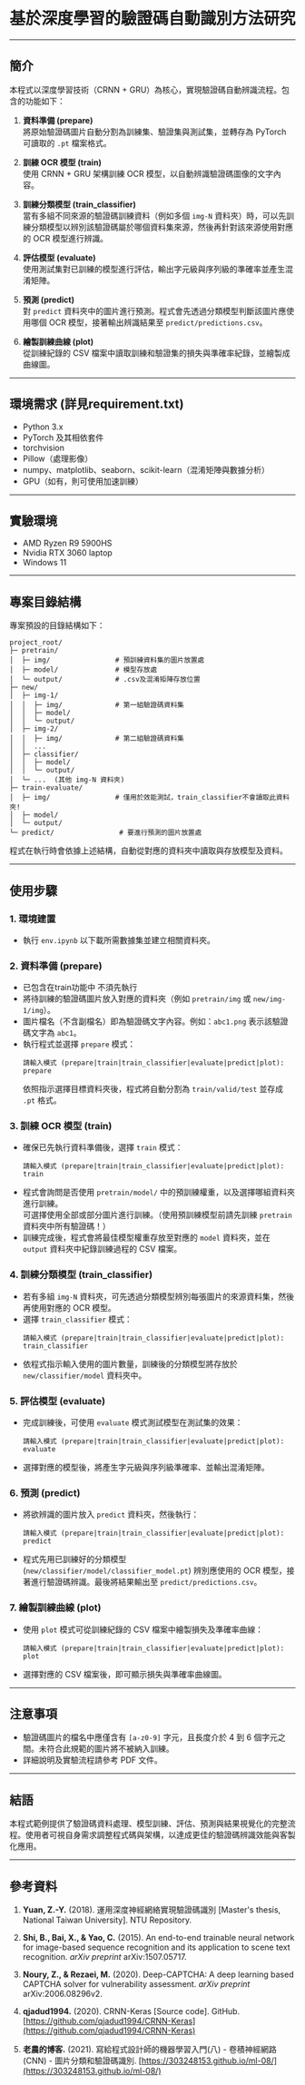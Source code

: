 
# 基於深度學習的驗證碼自動識別方法研究

---

## 簡介
本程式以深度學習技術（CRNN + GRU）為核心，實現驗證碼自動辨識流程。包含的功能如下：

1. **資料準備 (prepare)**  
   將原始驗證碼圖片自動分割為訓練集、驗證集與測試集，並轉存為 PyTorch 可讀取的 `.pt` 檔案格式。

2. **訓練 OCR 模型 (train)**  
   使用 CRNN + GRU 架構訓練 OCR 模型，以自動辨識驗證碼圖像的文字內容。

3. **訓練分類模型 (train_classifier)**  
   當有多組不同來源的驗證碼訓練資料（例如多個 `img-N` 資料夾）時，可以先訓練分類模型以辨別該驗證碼屬於哪個資料集來源，然後再針對該來源使用對應的 OCR 模型進行辨識。

4. **評估模型 (evaluate)**  
   使用測試集對已訓練的模型進行評估，輸出字元級與序列級的準確率並產生混淆矩陣。

5. **預測 (predict)**  
   對 `predict` 資料夾中的圖片進行預測。程式會先透過分類模型判斷該圖片應使用哪個 OCR 模型，接著輸出辨識結果至 `predict/predictions.csv`。

6. **繪製訓練曲線 (plot)**  
   從訓練紀錄的 CSV 檔案中讀取訓練和驗證集的損失與準確率紀錄，並繪製成曲線圖。

---

## 環境需求  (詳見requirement.txt)
- Python 3.x
- PyTorch 及其相依套件
- torchvision
- Pillow（處理影像）
- numpy、matplotlib、seaborn、scikit-learn（混淆矩陣與數據分析）
- GPU（如有，則可使用加速訓練）

---

## 實驗環境
- AMD Ryzen R9 5900HS
- Nvidia RTX 3060 laptop
- Windows 11
  
---

## 專案目錄結構
專案預設的目錄結構如下：

```
project_root/
├─ pretrain/
│  ├─ img/                # 預訓練資料集的圖片放置處
│  ├─ model/              # 模型存放處
│  └─ output/             # .csv及混淆矩陣存放位置
├─ new/
│  ├─ img-1/
│  │  ├─ img/             # 第一組驗證碼資料集
│  │  ├─ model/           
│  │  └─ output/
│  ├─ img-2/
│  │  ├─ img/             # 第二組驗證碼資料集
│  │  ...
│  ├─ classifier/         
│  │  ├─ model/           
│  │  └─ output/
│  └─ ...  (其他 img-N 資料夾)
├─ train-evaluate/
│  ├─ img/                # 僅用於效能測試，train_classifier不會讀取此資料夾!
│  ├─ model/
│  └─ output/
└─ predict/                # 要進行預測的圖片放置處

```

程式在執行時會依據上述結構，自動從對應的資料夾中讀取與存放模型及資料。

---

## 使用步驟

### 1. 環境建置
- 執行 `env.ipynb` 以下載所需數據集並建立相關資料夾。

### 2. 資料準備 (prepare) 
- 已包含在train功能中 不須先執行
- 將待訓練的驗證碼圖片放入對應的資料夾（例如 `pretrain/img` 或 `new/img-1/img`）。
- 圖片檔名（不含副檔名）即為驗證碼文字內容。例如：`abc1.png` 表示該驗證碼文字為 `abc1`。
- 執行程式並選擇 `prepare` 模式：
  ```
  請輸入模式 (prepare|train|train_classifier|evaluate|predict|plot): prepare
  ```
  依照指示選擇目標資料夾後，程式將自動分割為 `train/valid/test` 並存成 `.pt` 格式。

### 3. 訓練 OCR 模型 (train)
- 確保已先執行資料準備後，選擇 `train` 模式：
  ```
  請輸入模式 (prepare|train|train_classifier|evaluate|predict|plot): train
  ```
- 程式會詢問是否使用 `pretrain/model/` 中的預訓練權重，以及選擇哪組資料夾進行訓練。  
  可選擇使用全部或部分圖片進行訓練。（使用預訓練模型前請先訓練 `pretrain` 資料夾中所有驗證碼！）
- 訓練完成後，程式會將最佳模型權重存放至對應的 `model` 資料夾，並在 `output` 資料夾中紀錄訓練過程的 CSV 檔案。

### 4. 訓練分類模型 (train_classifier)
- 若有多組 `img-N` 資料夾，可先透過分類模型辨別每張圖片的來源資料集，然後再使用對應的 OCR 模型。
- 選擇 `train_classifier` 模式：
  ```
  請輸入模式 (prepare|train|train_classifier|evaluate|predict|plot): train_classifier
  ```
- 依程式指示輸入使用的圖片數量，訓練後的分類模型將存放於 `new/classifier/model` 資料夾中。

### 5. 評估模型 (evaluate)
- 完成訓練後，可使用 `evaluate` 模式測試模型在測試集的效果：
  ```
  請輸入模式 (prepare|train|train_classifier|evaluate|predict|plot): evaluate
  ```
- 選擇對應的模型後，將產生字元級與序列級準確率、並輸出混淆矩陣。

### 6. 預測 (predict)
- 將欲辨識的圖片放入 `predict` 資料夾，然後執行：
  ```
  請輸入模式 (prepare|train|train_classifier|evaluate|predict|plot): predict
  ```
- 程式先用已訓練好的分類模型 (`new/classifier/model/classifier_model.pt`) 辨別應使用的 OCR 模型，接著進行驗證碼辨識。最後將結果輸出至 `predict/predictions.csv`。

### 7. 繪製訓練曲線 (plot)
- 使用 `plot` 模式可從訓練紀錄的 CSV 檔案中繪製損失及準確率曲線：
  ```
  請輸入模式 (prepare|train|train_classifier|evaluate|predict|plot): plot
  ```
- 選擇對應的 CSV 檔案後，即可顯示損失與準確率曲線圖。

---

## 注意事項
- 驗證碼圖片的檔名中應僅含有 `[a-z0-9]` 字元，且長度介於 4 到 6 個字元之間。未符合此規範的圖片將不被納入訓練。
- 詳細說明及實驗流程請參考 PDF 文件。

---

## 結語
本程式範例提供了驗證碼資料處理、模型訓練、評估、預測與結果視覺化的完整流程。使用者可視自身需求調整程式碼與架構，以達成更佳的驗證碼辨識效能與客製化應用。

--- 

## 參考資料

1. **Yuan, Z.-Y.** (2018). 運用深度神經網絡實現驗證碼識別 [Master's thesis, National Taiwan University]. NTU Repository.

2. **Shi, B., Bai, X., & Yao, C.** (2015). An end-to-end trainable neural network for image-based sequence recognition and its application to scene text recognition. *arXiv preprint* arXiv:1507.05717.

3. **Noury, Z., & Rezaei, M.** (2020). Deep-CAPTCHA: A deep learning based CAPTCHA solver for vulnerability assessment. *arXiv preprint* arXiv:2006.08296v2.

4. **qjadud1994.** (2020). CRNN-Keras [Source code]. GitHub. [https://github.com/qjadud1994/CRNN-Keras](https://github.com/qjadud1994/CRNN-Keras)

5. **老農的博客.** (2021). 寫給程式設計師的機器學習入門(八) - 卷積神經網路(CNN) - 圖片分類和驗證碼識別. [https://303248153.github.io/ml-08/](https://303248153.github.io/ml-08/)

